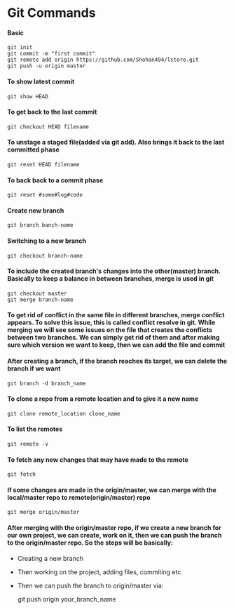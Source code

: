 # Git Commands

#### Basic

	git init
	git commit -m "first commit"
	git remote add origin https://github.com/Shohan494/lstore.git
	git push -u origin master

#### To show latest commit
	git show HEAD

#### To get back to the last commit
	git checkout HEAD filename

#### To unstage a staged file(added via git add). Also brings it back to the last committed phase
	git reset HEAD filename

#### To back back to a commit phase
	git reset #some#log#code

#### Create new branch
	git branch banch-name

#### Switching to a new branch
	git checkout branch-name

#### To include the created branch's changes into the other(master) branch. Basically to keep a balance in between branches, merge is used in git
	git checkout master
	git merge branch-name

#### To get rid of conflict in the same file in different branches, merge conflict appears. To solve this issue, this is called conflict resolve in git. While merging we will see some issues on the file that creates the conflicts between two branches. We can simply get rid of them and after making sure which version we want to keep, then we can add the file and commit

#### After creating a branch, if the branch reaches its target, we can delete the branch if we want
	git branch -d branch_name

#### To clone a repo from a remote location and to give it a new name
	git clone remote_location clone_name

#### To list the remotes
	git remote -v

#### To fetch any new changes that may have made to the remote
	git fetch

#### If some changes are made in the origin/master, we can merge with the local/master repo to remote(origin/master) repo
	git merge origin/master

#### After merging with the origin/master repo, if we create a new branch for our own project, we can create, work on it, then we can push the branch to the origin/master repo. So the steps will be basically:
- Creating a new branch
- Then working on the project, adding files, commiting etc
- Then we can push the branch to origin/master via:
	
	git push origin your_branch_name

####